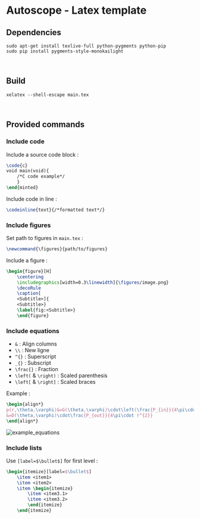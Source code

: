 # Autoscope - Latex template

## Dependencies

```
sudo apt-get install texlive-full python-pygments python-pip
sudo pip install pygments-style-monokailight
```

<br>

## Build

```
xelatex --shell-escape main.tex
```

<br>

## Provided commands

### Include code

Include a source code block :
```latex
\code{c}
void main(void){
    /*C code example*/
    }
\end{minted}
```

Include code in line :
```latex
\codeinline{text}{/*formatted text*/}
```

### Include figures

Set path to figures in `main.tex` :
```latex
\newcommand{\figures}{path/to/figures}
```

Include a figure :
```latex
\begin{figure}[H]
    \centering
    \includegraphics[width=0.3\linewidth]{\figures/image.png}
    \decoRule
    \caption[
    <Subtitle>]{
    <Subtitle>}
    \label{fig:<Subtitle>}
    \end{figure}
```

### Include equations

- `&` : Align columns
- `\\` : New ligne
- `^{}` : Superscript
- `_{}` : Subscript
- `\frac{}` : Fraction
- `\left(` & `\right)` : Scaled parenthesis
- `\left[` & `\right]` : Scaled braces

Example :
```latex
\begin{align*}
p(r,\theta,\varphi)&=G(\theta,\varphi)\cdot\left(\frac{P_{in}}{4\pi\cdot r^{2}}\right)&&(W/m^{2})\\
&=D(\theta,\varphi)\cdot\frac{P_{out}}{4\pi\cdot r^{2}}
\end{align*}
```

![example_equations](https://raw.githubusercontent.com/thibaudledo/Autoscope/latex/equations.png)

### Include lists

Use `[label=$\bullet$]` for first level :
```latex
\begin{itemize}[label=$\bullet$]
	\item <item1>
	\item <item2>
	\item \begin{itemize}
		\item <item3.1>
		\item <item3.2>
		\end{itemize}
	\end{itemize}
```

